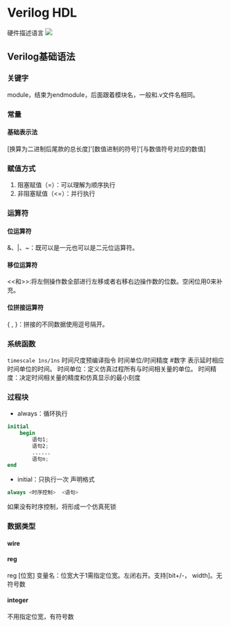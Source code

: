# Verilog HDL
硬件描述语言
![](Pasted%20image%2020230220144100.png)
## Verilog基础语法
### 关键字
module，结束为endmodule，后面跟着模块名，一般和.v文件名相同。
### 常量
#### 基础表示法
[换算为二进制后尾款的总长度]'[数值进制的符号]'[与数值符号对应的数值]
### 赋值方式
1. 阻塞赋值（=）：可以理解为顺序执行
2. 非阻塞赋值（<=）：并行执行
### 运算符
#### 位运算符
&、|、~：既可以是一元也可以是二元位运算符。
#### 移位运算符
<<和>>:将左侧操作数全部进行左移或者右移右边操作数的位数。空闲位用0来补充。
#### 位拼接运算符
{ , }：拼接的不同数据使用逗号隔开。
### 系统函数
`timescale 1ns/1ns`   时间尺度预编译指令  时间单位/时间精度
#数字 表示延时相应时间单位的时间。
时间单位：定义仿真过程所有与时间相关量的单位。
时间精度：决定时间相关量的精度和仿真显示的最小刻度
### 过程块
- always：循环执行
```verilog
initial
    begin
        语句1;
        语句2;
        ......
        语句n;
end
```

- initial：只执行一次
声明格式
```verilog
always <时序控制>  <语句>
```
如果没有时序控制，将形成一个仿真死锁
### 数据类型
#### wire
#### reg
reg [位宽] 变量名：位宽大于1需指定位宽。左闭右开。支持[bit+/-， width]。无符号数
#### integer 
不用指定位宽，有符号数